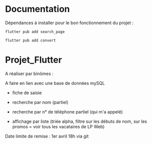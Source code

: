 # Documentation

Dépendances à installer pour le bon fonctionnement du projet : 
```
flutter pub add search_page
```

```
flutter pub add convert
```

# Projet_Flutter

A réaliser par binômes :

A faire en lien avec une base de données mySQL

- fiche de saisie

- recherche par nom (partiel)

- recherche par n° de téléphone partiel (qui m'a appelé)

- affichage par liste (triée alpha, filtre sur les débuts de nom, sur les promos = voir tous les vacataires de LP Web)



Date limite de remise : 1er avril 18h via git
